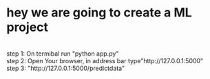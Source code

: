 #  hey we are going to create a ML project #
<br>
step 1: On termibal run "python app.py"<br>
step 2: Open Your browser, in address bar type"http://127.0.0.1:5000"<br>
step 3: "http://127.0.0.1:5000/predictdata"
